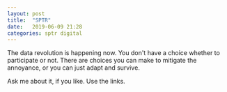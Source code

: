 ```yaml
---
layout: post
title:  "SPTR"
date:   2019-06-09 21:28
categories: sptr digital
---
```


The data revolution is happening now. You don't have a choice whether to participate or not. There are choices you can make to mitigate the annoyance, or you can just adapt and survive.

Ask me about it, if you like. Use the links.
